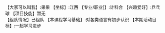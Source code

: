 【大家可以叫我】:果果
【坐标】:江西
【专业/职业]】:计科合
【兴趣爱好】:乒乓球
【项目技能】暂无    
【组队情况】已组队
【本课程学习基础】:对各类语言有初步认识
【本期活动目标】:一起学习进步
